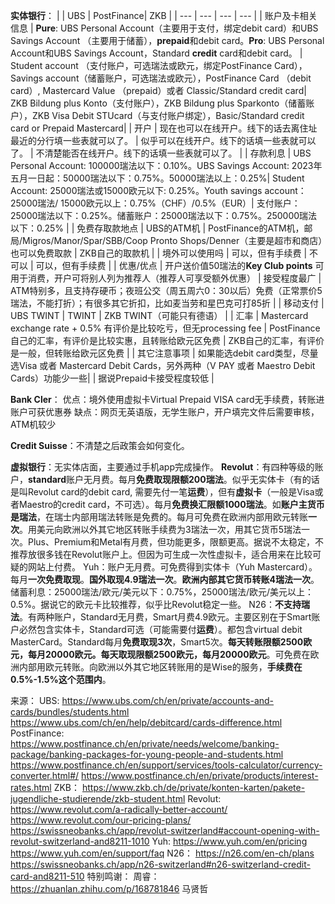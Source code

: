 **实体银行**：
|     | UBS | PostFinance|  ZKB   |
| --- | --- | --- | --- |
|  账户及卡相关信息   |  **Pure**: UBS Personal Account（主要用于支付，绑定debit card）和UBS Savings Account （主要用于储蓄），**prepaid**和debit card。**Pro**: UBS Personal Account和UBS Savings Account，Standard **credit** card和debit card。 |  Student account （支付账户，可选瑞法或欧元，绑定PostFinance Card），Savings account（储蓄账户，可选瑞法或欧元），PostFinance Card （debit card）, Mastercard Value （prepaid）或者 Classic/Standard credit card|  ZKB Bildung plus Konto（支付账户），ZKB Bildung plus Sparkonto（储蓄账户），ZKB Visa Debit STUcard（与支付账户绑定），Basic/Standard credit card or Prepaid Mastercard|
|   开户  |  现在也可以在线开户。线下的话去离住址最近的分行填一些表就可以了。   |  似乎可以在线开户。线下的话填一些表就可以了。 | 不清楚能否在线开户。线下的话填一些表就可以了。 |
|  存款利息   |   UBS Personal Account: 100000瑞法以下：0.10%。UBS Savings Account: 2023年五月一日起：50000瑞法以下：0.75%。50000瑞法以上：0.25%|    Student Account: 25000瑞法或15000欧元以下: 0.25%。Youth savings account：25000瑞法/ 15000欧元以上：0.75%（CHF）/0.5%（EUR）| 支付账户：25000瑞法以下：0.25%。储蓄账户：25000瑞法以下：0.75%。250000瑞法以下：0.25%    |
|   免费存取款地点  |  UBS的ATM机   |  PostFinance的ATM机，邮局/Migros/Manor/Spar/SBB/Coop Pronto Shops/Denner（主要是超市和商店）也可以免费取款   | ZKB自己的取款机 |
|   境外可以使用吗  | 可以，但有手续费 | 不可以    |  可以，但有手续费   |
|  优惠/优点   |  开户送价值50瑞法的**Key Club points** 可用于消费，开户可将别人列为推荐人（推荐人可享受额外优惠） | 接受程度最广    | ATM特别多，且支持存硬币；夜班公交（周五周六0：30以后）免费（正常票价5瑞法，不能打折）；有很多其它折扣，比如麦当劳和星巴克可打85折 |
|   移动支付  |   UBS TWINT  |   TWINT  | ZKB TWINT（可能只有德语）  |
|   汇率  |  Mastercard exchange rate + 0.5% 有评价是比较吃亏，但无processing fee   |   PostFinance自己的汇率，有评价是比较实惠，且转账给欧元区免费  |  ZKB自己的汇率，有评价是一般，但转账给欧元区免费   |
|  其它注意事项   |  如果能选debit card类型，尽量选Visa 或者 Mastercard Debit Cards，另外两种（V PAY 或者 Maestro Debit Cards）功能少一些|     | 据说Prepaid卡接受程度较低 |

**Bank Cler**：
优点：境外使用虚拟卡Virtual Prepaid VISA card无手续费，转账进账户可获优惠券
缺点：网页无英语版，无学生账户，开户填完文件后需要审核，ATM机较少

**Credit Suisse**：不清楚之后政策会如何变化。

**虚拟银行**：无实体店面，主要通过手机app完成操作。
**Revolut**：有四种等级的账户，**standard**账户无月费。每月**免费取现限额200瑞法**。似乎无实体卡（有的话是叫Revolut card的debit card, 需要先付一笔**运费**），但有**虚拟卡**（一般是Visa或者Maestro的credit card，不可选）。每月**免费换汇限额1000瑞法**。如**账户主货币是瑞法**，在瑞士内部用瑞法转账是免费的。每月可免费在欧洲内部用欧元转账**一次**。用美元向欧洲以外其它地区转账手续费为3瑞法一次，用其它货币5瑞法一次。Plus、Premium和Metal有月费，但功能更多，限额更高。据说不太稳定，不推荐放很多钱在Revolut账户上。但因为可生成一次性虚拟卡，适合用来在比较可疑的网站上付费。
Yuh：账户无月费。可免费得到实体卡（Yuh Mastercard）。每月**一次免费取现**。**国外取现4.9瑞法一次**。**欧洲内部其它货币转账4瑞法一次**。储蓄利息：25000瑞法/欧元/美元以下：0.75%，25000瑞法/欧元/美元以上：0.5%。据说它的欧元卡比较推荐，似乎比Revolut稳定一些。
N26：**不支持瑞法**。有两种账户，Standard无月费，Smart月费4.9欧元。主要区别在于Smart账户必然包含实体卡，Standard可选（可能需要付**运费**）。都包含virtual debit MasterCard。Standard每月**免费取现3次**，Smart5次。**每天转账限额2500欧元，每月20000欧元。每天取现限额2500欧元，每月20000欧元**。可免费在欧洲内部用欧元转账。向欧洲以外其它地区转账用的是Wise的服务，**手续费在0.5%-1.5%这个范围内**。

来源：
UBS: <https://www.ubs.com/ch/en/private/accounts-and-cards/bundles/students.html>
<https://www.ubs.com/ch/en/help/debitcard/cards-difference.html>
PostFinance: 
<https://www.postfinance.ch/en/private/needs/welcome/banking-package/banking-packages-for-young-people-and-students.html>
<https://www.postfinance.ch/en/support/services/tools-calculator/currency-converter.html#/>
<https://www.postfinance.ch/en/private/products/interest-rates.html>
ZKB：
<https://www.zkb.ch/de/private/konten-karten/pakete-jugendliche-studierende/zkb-student.html>
Revolut:
<https://www.revolut.com/a-radically-better-account/>
<https://www.revolut.com/our-pricing-plans/>
<https://swissneobanks.ch/app/revolut-switzerland#account-opening-with-revolut-switzerland-and8211-1010>
Yuh: 
<https://www.yuh.com/en/pricing>
<https://www.yuh.com/en/support/faq>
N26：
<https://n26.com/en-ch/plans>
<https://swissneobanks.ch/app/n26-switzerland#n26-switzerland-credit-card-and8211-510>
特别鸣谢：
周睿：<https://zhuanlan.zhihu.com/p/168781846>
马贤哲
